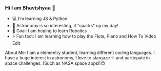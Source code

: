 ### Hi I am Bhavishyaa 👋

- 💻 I'm learning JS & Python
- 🚀 Astronomy is so interesting, it "sparks" up my day!
- 🤖 Goal: I am hoping to learn Robotics
- ⚡ Fun fact: I am learning how to play the Flute, Piano and How To Video Edit

About Me:
I am a elementry student, learning different coding languages. I have a huge interest in astronomy, I love to stargaze ✨ and particpate in space
challenges. (Such as NASA space apps!)😊 

